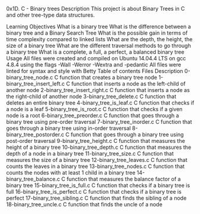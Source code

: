 0x1D. C - Binary trees
Description
This project is about Binary Trees in C and other tree-type data structures.

Learning Objectives
What is a binary tree
What is the difference between a binary tree and a Binary Search Tree
What is the possible gain in terms of time complexity compared to linked lists
What are the depth, the height, the size of a binary tree
What are the different traversal methods to go through a binary tree
What is a complete, a full, a perfect, a balanced binary tree
Usage
All files were created and compiled on Ubuntu 14.04.4 LTS on gcc 4.8.4
using the flags -Wall -Werror -Wextra and -pedantic
All files were linted for syntax and style with Betty
Table of contents
Files	Description
0-binary_tree_node.c	C function that creates a binary tree node
1-binary_tree_insert_left.c	C function that inserts a node as the left-child of another node
2-binary_tree_insert_right.c	C function that inserts a node as the right-child of another node
3-binary_tree_delete.c	C function that deletes an entire binary tree
4-binary_tree_is_leaf.c	C function that checks if a node is a leaf
5-binary_tree_is_root.c	C function that checks if a given node is a root
6-binary_tree_preorder.c	C function that goes through a binary tree using pre-order traversal
7-binary_tree_inorder.c	C function that goes through a binary tree using in-order traversal
8-binary_tree_postorder.c	C function that goes through a binary tree using post-order traversal
9-binary_tree_height.c	C function that measures the height of a binary tree
10-binary_tree_depth.c	C function that measures the depth of a node in a binary tree
11-binary_tree_size.c	C function that measures the size of a binary tree
12-binary_tree_leaves.c	C function that counts the leaves in a binary tree
13-binary_tree_nodes.c	C function that counts the nodes with at least 1 child in a binary tree
14-binary_tree_balance.c	C function that measures the balance factor of a binary tree
15-binary_tree_is_full.c	C function that checks if a binary tree is full
16-binary_tree_is_perfect.c	C function that checks if a binary tree is perfect
17-binary_tree_sibling.c	C function that finds the sibling of a node
18-binary_tree_uncle.c	C function that finds the uncle of a node